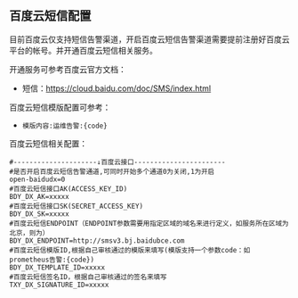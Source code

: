 ## 百度云短信配置

目前百度云仅支持短信告警渠道，开启百度云短信告警渠道需要提前注册好百度云平台的帐号。并开通百度云短信相关服务。

开通服务可参考百度云官方文档：

* 短信：https://cloud.baidu.com/doc/SMS/index.html

百度云短信模版配置可参考：

* `模版内容:运维告警:{code}`

百度云短信相关配置：

```
#---------------------↓百度云接口-----------------------
#是否开启百度云短信告警通道,可同时开始多个通道0为关闭,1为开启
open-baidudx=0
#百度云短信接口AK(ACCESS_KEY_ID)
BDY_DX_AK=xxxxx
#百度云短信接口SK(SECRET_ACCESS_KEY)
BDY_DX_SK=xxxxx
#百度云短信ENDPOINT（ENDPOINT参数需要用指定区域的域名来进行定义，如服务所在区域为北京，则为）
BDY_DX_ENDPOINT=http://smsv3.bj.baidubce.com
#百度云短信模版ID,根据自己审核通过的模版来填写(模版支持一个参数code：如prometheus告警:{code})
BDY_DX_TEMPLATE_ID=xxxxx
#百度云短信签名ID，根据自己审核通过的签名来填写
TXY_DX_SIGNATURE_ID=xxxxx
```